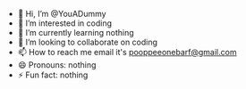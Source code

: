 - 👋 Hi, I’m @YouADummy
- 👀 I’m interested in coding
- 🌱 I’m currently learning nothing
- 💞️ I’m looking to collaborate on coding
- 📫 How to reach me email it's pooppeeonebarf@gmail.com
- 😄 Pronouns: nothing
- ⚡ Fun fact: nothing

<!---
YouADummy/YouADummy is a ✨ special ✨ repository because its `README.md` (this file) appears on your GitHub profile.
You can click the Preview link to take a look at your changes.
--->
